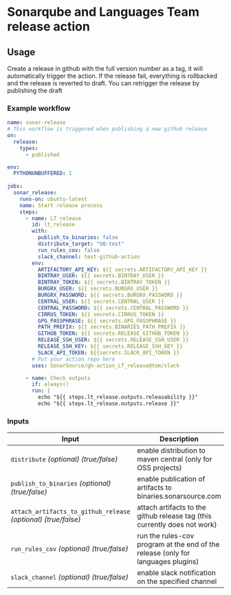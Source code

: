 # Sonarqube and Languages Team release action

## Usage

Create a release in github with the full version number as a tag, it will automatically trigger the action.
If the release fail, everything is rollbacked and the release is reverted to draft.
You can retrigger the release by publishing the draft

### Example workflow

```yaml
name: sonar-release
# This workflow is triggered when publishing a new github release
on: 
  release:
    types:
      - published

env:
  PYTHONUNBUFFERED: 1
  
jobs:
  sonar_release:
    runs-on: ubuntu-latest
    name: Start release process
    steps:
      - name: LT release
        id: lt_release
        with:
          publish_to_binaries: false
          distribute_target: "SQ-test"
          run_rules_cov: false
          slack_channel: test-github-action
        env:
          ARTIFACTORY_API_KEY: ${{ secrets.ARTIFACTORY_API_KEY }}
          BINTRAY_USER: ${{ secrets.BINTRAY_USER }}
          BINTRAY_TOKEN: ${{ secrets.BINTRAY_TOKEN }}
          BURGRX_USER: ${{ secrets.BURGRX_USER }}
          BURGRX_PASSWORD: ${{ secrets.BURGRX_PASSWORD }}
          CENTRAL_USER: ${{ secrets.CENTRAL_USER }}
          CENTRAL_PASSWORD: ${{ secrets.CENTRAL_PASSWORD }}
          CIRRUS_TOKEN: ${{ secrets.CIRRUS_TOKEN }}
          GPG_PASSPHRASE: ${{ secrets.GPG_PASSPHRASE }}
          PATH_PREFIX: ${{ secrets.BINARIES_PATH_PREFIX }}
          GITHUB_TOKEN: ${{ secrets.RELEASE_GITHUB_TOKEN }}
          RELEASE_SSH_USER: ${{ secrets.RELEASE_SSH_USER }}
          RELEASE_SSH_KEY: ${{ secrets.RELEASE_SSH_KEY }}
          SLACK_API_TOKEN: ${{secrets.SLACK_API_TOKEN }}  
        # Put your action repo here
        uses: SonarSource/gh-action_LT_release@tom/slack

      - name: Check outputs
        if: always()
        run: |
          echo "${{ steps.lt_release.outputs.releasability }}"
          echo "${{ steps.lt_release.outputs.release }}"
```

### Inputs

| Input                                             | Description                                        |
|------------------------------------------------------|-----------------------------------------------|
| `distribute` _(optional)_ _(true/false)_ | enable distribution to maven central (only for OSS projects) |
| `publish_to_binaries` _(optional)_  _(true/false)_| enable publication of artifacts to binaries.sonarsource.com  |
| `attach_artifacts_to_github_release` _(optional)_ _(true/false)_| attach artifacts to the github release tag (this currently does not work)|
| `run_rules_cov` _(optional)_ _(true/false)_| run the rules-cov program at the end of the release (only for languages plugins) |
| `slack_channel` _(optional)_ _(true/false)_| enable slack notification on the specified channel  |

